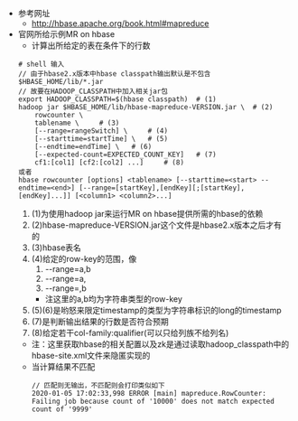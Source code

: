 * 参考网址
    * http://hbase.apache.org/book.html#mapreduce
* 官网所给示例MR on hbase
    * 计算出所给定的表在条件下的行数
    ```
    # shell 输入
    // 由于hbase2.x版本中hbase classpath输出默认是不包含$HBASE_HOME/lib/*.jar
    // 故要在HADOOP_CLASSPATH中加入相关jar包
    export HADOOP_CLASSPATH=$(hbase classpath)  # (1)
    hadoop jar $HBASE_HOME/lib/hbase-mapreduce-VERSION.jar \  # (2)
        rowcounter \
        tablename \     # (3)
        [--range=rangeSwitch] \     # (4)
        [--starttime=startTime] \   # (5)
        [--endtime=endTime] \   # (6)
        [--expected-count=EXPECTED_COUNT_KEY]   # (7)
        cf1:[col1] [cf2:[col2] ...]     # (8)
    或者
    hbase rowcounter [options] <tablename> [--starttime=<start> --endtime=<end>] [--range=[startKey],[endKey][;[startKey],[endKey]...]] [<column1> <column2>...]
    ```
    1. (1)为使用hadoop jar来运行MR on hbase提供所需的hbase的依赖
    2. (2)hbase-mapreduce-VERSION.jar这个文件是hbase2.x版本之后才有的
    3. (3)hbase表名
    4. (4)给定的row-key的范围，像
        1. --range=a,b
        2. --range=a,
        3. --range=,b
        * 注这里的a,b均为字符串类型的row-key
    5. (5)(6)是哟怒来限定timestamp的类型为字符串标识的long的timestamp
    6. (7)是判断输出结果的行数是否符合预期
    7. (8)给定若干col-family:qualifier(可以只给列族不给列名)
    * 注：这里获取hbase的相关配置以及zk是通过读取hadoop_classpath中的hbase-site.xml文件来隐匿实现的
    * 当计算结果不匹配
        ```
        // 匹配则无输出，不匹配则会打印类似如下
        2020-01-05 17:02:33,998 ERROR [main] mapreduce.RowCounter: Failing job because count of '10000' does not match expected count of '9999'
        ```